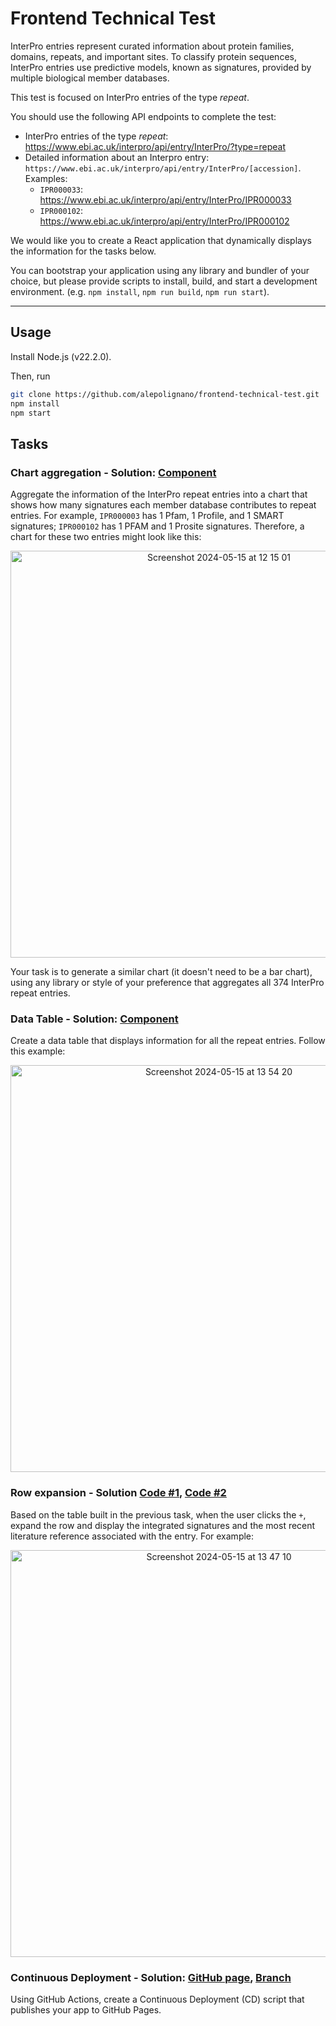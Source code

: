 # Frontend Technical Test

InterPro entries represent curated information about protein families, domains, repeats, and important sites. To classify protein sequences, InterPro entries use predictive models, known as signatures, provided by multiple biological member databases.

This test is focused on InterPro entries of the type _repeat_.

You should use the following API endpoints to complete the test:

* InterPro entries of the type _repeat_: https://www.ebi.ac.uk/interpro/api/entry/InterPro/?type=repeat
* Detailed information about an Interpro entry: `https://www.ebi.ac.uk/interpro/api/entry/InterPro/[accession]`. Examples:
  * `IPR000033`: https://www.ebi.ac.uk/interpro/api/entry/InterPro/IPR000033
  * `IPR000102`: https://www.ebi.ac.uk/interpro/api/entry/InterPro/IPR000102

We would like you to create a React application that dynamically displays the information for the tasks below.

You can bootstrap your application using any library and bundler of your choice, but please provide scripts to install, build, and start a development environment. (e.g. `npm install`, `npm run build`, `npm run start`).

---

## Usage

Install Node.js (v22.2.0).

Then, run

```sh
git clone https://github.com/alepolignano/frontend-technical-test.git
npm install
npm start
```

## Tasks

### Chart aggregation - Solution: [Component](https://github.com/alepolignano/frontend-technical-test/blob/main/src/components/ChartAggregator/ChartAggregator.js)

Aggregate the information of the InterPro repeat entries into a chart that shows how many signatures each member database contributes to repeat entries.
For example, `IPR000003` has 1 Pfam, 1 Profile, and 1 SMART signatures; `IPR000102` has 1 PFAM and 1 Prosite signatures. Therefore, a chart for these two entries might look like this:
  
<p align="center">
    <img width="651" alt="Screenshot 2024-05-15 at 12 15 01" title="Chart aggregation" src="https://github.com/ProteinsWebTeam/frontend-technical-test/assets/46671268/9e3d750e-5cd8-4f1e-a800-ba0eea43855c">
</p>

Your task is to generate a similar chart (it doesn't need to be a bar chart), using any library or style of your preference that aggregates all 374 InterPro repeat entries.

### Data Table - Solution: [Component](https://github.com/alepolignano/frontend-technical-test/blob/main/src/components/DataTable/DataTable.js)

Create a data table that displays information for all the repeat entries. Follow this example:

<p align="center">
  <img width="651" alt="Screenshot 2024-05-15 at 13 54 20" title="Data table" src="https://github.com/ProteinsWebTeam/frontend-technical-test/assets/46671268/2c13b6d3-2233-4cda-995d-2b9e92dad744">
</p>

### Row expansion - Solution [Code #1](https://github.com/alepolignano/frontend-technical-test/blob/main/src/components/DataTable/DataTable.js#L44), [Code #2](https://github.com/alepolignano/frontend-technical-test/blob/main/src/components/DataTable/DataTable.js#L97)

Based on the table built in the previous task, when the user clicks the `+`, expand the row and display the integrated signatures and the most recent literature reference associated with the entry. For example:

<p align="center">
  <img width="651" alt="Screenshot 2024-05-15 at 13 47 10" title="Row expansion" src="https://github.com/ProteinsWebTeam/frontend-technical-test/assets/46671268/85710b65-5497-4282-9ba9-85531b9f7c4d">
</p>

### Continuous Deployment - Solution: [GitHub page](https://alepolignano.github.io/frontend-technical-test/), [Branch](https://github.com/alepolignano/frontend-technical-test/tree/gh-pages)

Using GitHub Actions, create a Continuous Deployment (CD) script that publishes your app to GitHub Pages.
